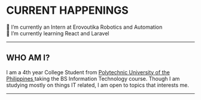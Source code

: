 # CURRENT HAPPENINGS

🔭 I’m currently an Intern at Erovoutika Robotics and Automation <br>
🌱 I’m currently learning React and Laravel <br>

<hr>

## WHO AM I?

<p>I am a 4th year College Student from <a href="https://www.pup.edu.ph/"> Polytechnic University of the Philippines </a> taking the BS Information Technology course. Though I am studying mostly on things IT related, I am open to topics that interests me.</p>

<hr>

<!-- ### INTERESTS? -->



<!--
**Code4V/Code4V** is a ✨ _special_ ✨ repository because its `README.md` (this file) appears on your GitHub profile.

Here are some ideas to get you started:

- 🔭 I’m currently working on ...
- 🌱 I’m currently learning ...
- 👯 I’m looking to collaborate on ...
- 🤔 I’m looking for help with ...
- 💬 Ask me about ...
- 📫 How to reach me: ...
- 😄 Pronouns: ...
- ⚡ Fun fact: ...
-->
